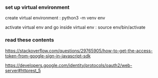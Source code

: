 ### set up virtual environment

create virtual environment : python3 -m venv env

activate virtual env and go inside virtual env : source env/bin/activate




### read these contents
https://stackoverflow.com/questions/29765905/how-to-get-the-access-token-from-google-sign-in-javascript-sdk


https://developers.google.com/identity/protocols/oauth2/web-server#httprest_5